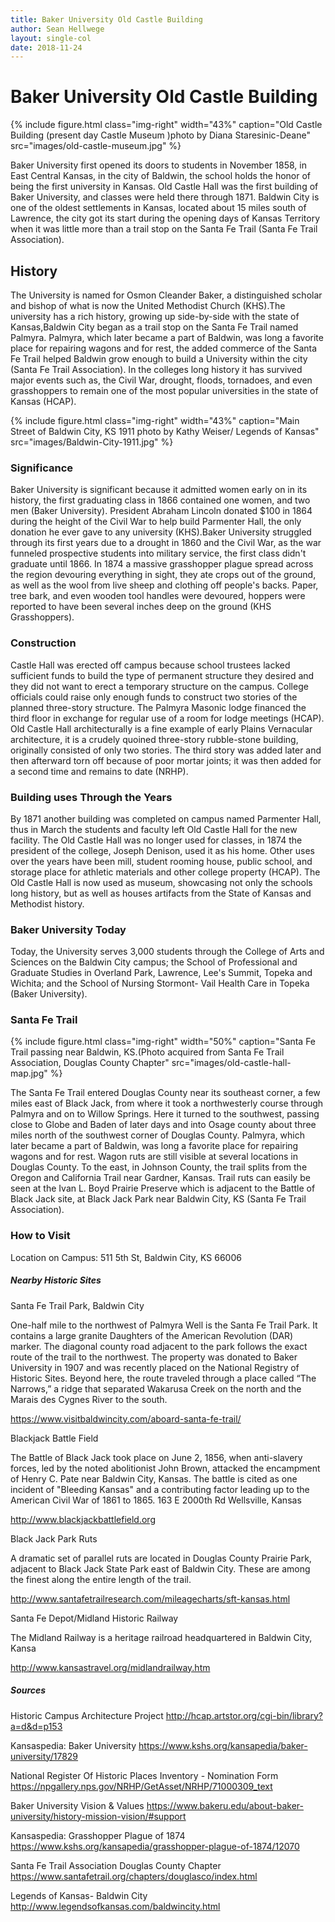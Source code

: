 ```yaml
---
title: Baker University Old Castle Building
author: Sean Hellwege
layout: single-col
date: 2018-11-24
---
```



# Baker University Old Castle Building 


{% include figure.html
  class="img-right"
  width="43%"
  caption="Old Castle Building (present day Castle Museum )photo by Diana Staresinic-Deane"
  src="images/old-castle-museum.jpg"
%}

Baker University first opened its doors to students in November 1858, in East Central Kansas, in the city of Baldwin, the school holds the honor of being the first university in Kansas. Old Castle Hall was the first building of Baker University, and classes were held there through 1871. Baldwin City is one of the oldest settlements in Kansas, located about 15 miles south of Lawrence, the city got its start during the opening days of Kansas Territory when it was little more than a trail stop on the Santa Fe Trail (Santa Fe Trail Association).
  
## History 
  
  The University is named for Osmon Cleander Baker, a distinguished scholar and bishop of what is now the United Methodist Church (KHS).The university has a rich history, growing up side-by-side with the state of Kansas,Baldwin City began as a trail stop on the Santa Fe Trail named Palmyra. Palmyra, which later became a part of Baldwin, was long a favorite place for repairing wagons and for rest, the added commerce of the Santa Fe Trail helped Baldwin grow enough to build a University within the city (Santa Fe Trail Association). In the colleges long history it has survived major events such as, the Civil War, drought, floods, tornadoes, and even grasshoppers to remain one of the most popular universities in the state of Kansas (HCAP). 

{% include figure.html
  class="img-right"
  width="43%"
  caption="Main Street of Baldwin City, KS 1911 photo by Kathy Weiser/ Legends of Kansas"
  src="images/Baldwin-City-1911.jpg"
%}
 
### Significance 

  Baker University is significant because it admitted women early on in its history, the first graduating class in 1866 contained one women, and two men (Baker University). President Abraham Lincoln donated $100 in 1864 during the height of the Civil War to help build Parmenter Hall, the only donation he ever gave to any university (KHS).Baker University struggled through its first years due to a drought in 1860 and the Civil War, as the war funneled prospective students into military service, the first class didn't graduate until 1866.  In 1874 a massive grasshopper plague spread across the region devouring everything in sight, they ate crops out of the ground, as well as the wool from live sheep and clothing off people's backs. Paper, tree bark, and even wooden tool handles were devoured, hoppers were reported to have been several inches deep on the ground (KHS Grasshoppers). 
 
### Construction 
 Castle Hall was erected off campus because school trustees lacked sufficient funds to build the type of permanent structure they desired and they did not want to erect a temporary structure on the campus. College officials could raise only enough funds to construct two stories of the planned three-story structure. The Palmyra Masonic lodge financed the third floor in exchange for regular use of a room for lodge meetings (HCAP). Old Castle Hall architecturally is a fine example of early Plains Vernacular architecture, it is a crudely quoined three-story rubble-stone building, originally consisted of only two stories. The third story was added later and then afterward torn off because of poor mortar joints; it was then added for a second time and remains to date (NRHP). 

### Building uses Through the Years
  By 1871 another building was completed on campus named Parmenter Hall, thus in March the students and faculty left Old Castle Hall for the new facility. The Old Castle Hall was no longer used for classes, in 1874 the president of the college, Joseph Denison, used it as his home. Other uses over the years have been mill, student rooming house, public school, and storage place for athletic materials and other college property (HCAP). The Old Castle Hall is now used as museum, showcasing not only the schools long history, but as well as houses artifacts from the State of Kansas and Methodist history.

### Baker University Today 
 Today, the University serves 3,000 students through the College of Arts and Sciences on the Baldwin City campus; the School of Professional and Graduate Studies in Overland Park, Lawrence, Lee's Summit, Topeka and Wichita; and the School of Nursing Stormont- Vail Health Care in Topeka (Baker University). 
### Santa Fe Trail 

 {% include figure.html
  class="img-right"
  width="50%"
  caption="Santa Fe Trail passing near Baldwin, KS.(Photo acquired from Santa Fe Trail Association, Douglas County Chapter"
  src="images/old-castle-hall-map.jpg"
%}

  The Santa Fe Trail entered Douglas County near its southeast corner, a few miles east of Black Jack, from where it took a northwesterly course through Palmyra and on to Willow Springs. Here it turned to the southwest, passing close to Globe and Baden of later days and into Osage county about three miles north of the southwest corner of Douglas County.  Palmyra, which later became a part of Baldwin, was long a favorite place for repairing wagons and for rest. Wagon ruts are still visible at several locations in Douglas County.  To the east, in Johnson County, the trail splits from the Oregon and California Trail near Gardner, Kansas.   Trail ruts can easily be seen at the Ivan L. Boyd Prairie Preserve which is adjacent to the Battle of Black Jack site, at Black Jack Park near Baldwin City, KS (Santa Fe Trail Association). 
 
### How to Visit 
Location on Campus: 511 5th St, Baldwin City, KS 66006

##### Nearby Historic Sites

Santa Fe Trail Park, Baldwin City

One-half mile to the northwest of Palmyra Well is the Santa Fe Trail Park. It contains a large granite Daughters of the American Revolution (DAR) marker. The diagonal county road adjacent to the park follows the exact route of the trail to the northwest. The property was donated to Baker University in 1907 and was recently placed on the National Registry of Historic Sites. Beyond here, the route traveled through a place called “The Narrows,” a ridge that separated Wakarusa Creek on the north and the Marais des Cygnes River to the south.

<https://www.visitbaldwincity.com/aboard-santa-fe-trail/>

Blackjack Battle Field 

  The Battle of Black Jack took place on June 2, 1856, when anti-slavery forces, led by the noted abolitionist John Brown, attacked the encampment of Henry C. Pate near Baldwin City, Kansas. The battle is cited as one incident of "Bleeding Kansas" and a contributing factor leading up to the American Civil War of 1861 to 1865.
 163 E 2000th Rd
Wellsville, Kansas

<http://www.blackjackbattlefield.org>

Black Jack Park Ruts 

   A dramatic set of parallel ruts are located in Douglas County Prairie Park, adjacent to Black Jack State Park east of Baldwin City. These are among the finest along the entire length of the trail.
   
<http://www.santafetrailresearch.com/mileagecharts/sft-kansas.html>
   
Santa Fe Depot/Midland Historic Railway
   
The Midland Railway is a heritage railroad headquartered in Baldwin City, Kansa
  
<http://www.kansastravel.org/midlandrailway.htm>
   
   
##### Sources 

Historic Campus Architecture Project 
<http://hcap.artstor.org/cgi-bin/library?a=d&d=p153>

Kansaspedia: Baker University
<https://www.kshs.org/kansapedia/baker-university/17829>

National Register Of Historic Places Inventory - Nomination Form
<https://npgallery.nps.gov/NRHP/GetAsset/NRHP/71000309_text>

Baker University Vision & Values
<https://www.bakeru.edu/about-baker-university/history-mission-vision/#support>

Kansaspedia: Grasshopper Plague of 1874
<https://www.kshs.org/kansapedia/grasshopper-plague-of-1874/12070>

Santa Fe Trail Association Douglas County Chapter
<https://www.santafetrail.org/chapters/douglasco/index.html>

Legends of Kansas- Baldwin City
<http://www.legendsofkansas.com/baldwincity.html>
   
   
